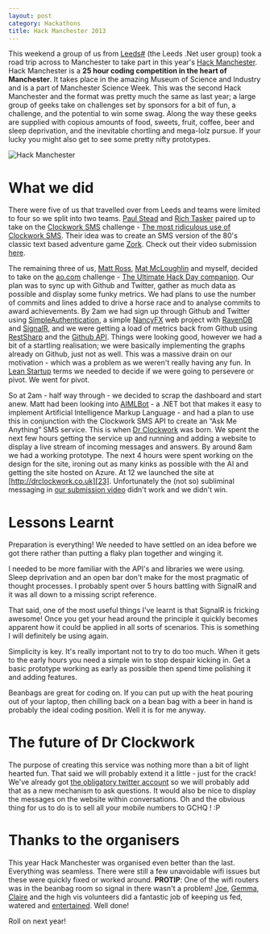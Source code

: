 ```yaml
---
layout: post
category: Hackathons
title: Hack Manchester 2013
---
```


This weekend a group of us from [Leeds#][1] (the Leeds .Net user group) took a road trip across to Manchester to take part in this year's [Hack Manchester][2]. Hack Manchester is a **25 hour coding competition in the heart of Manchester**. It takes place in the amazing Museum of Science and Industry and is a part of Manchester Science Week. This was the second Hack Manchester and the format was pretty much the same as last year; a large group of geeks take on challenges set by sponsors for a bit of fun, a challenge, and the potential to win some swag. Along the way these geeks are supplied with copious amounts of food, sweets, fruit, coffee, beer and sleep deprivation, and the inevitable chortling and mega-lolz pursue. If your lucky you might also get to see some pretty nifty prototypes.

![Hack Manchester][3]

<!--excerpt-->

What we did
========

There were five of us that travelled over from Leeds and teams were limited to four so we split into two teams. [Paul Stead][4] and [Rich Tasker][5] paired up to take on the [Clockwork SMS][6] challenge - [The most ridiculous use of Clockwork SMS][7]. Their idea was to create an SMS version of the 80's classic text based adventure game [Zork][8]. Check out their video submission [here][9].

The remaining three of us, [Matt Ross][10], [Mat McLoughlin][11] and myself, decided to take on the [ao.com][12] challenge - [The Ultimate Hack Day companion][13]. Our plan was to sync up with Github and Twitter, gather as much data as possible and display some funky metrics. We had plans to use the number of commits and lines added to drive a horse race and to analyse commits to award achievements. By 2am we had sign up through Github and Twitter using [SimpleAuthentication][14], a simple [NancyFX][15] web project with [RavenDB][16] and [SignalR,][17] and we were getting a load of metrics back from Github using [RestSharp][18] and the [Github API][19]. Things were looking good, however we had a bit of a startling realisation; we were basically implementing the graphs already on Github, just not as well. This was a massive drain on our motivation - which was a problem as we weren't really having any fun. In [Lean Startup][20] terms we needed to decide if we were going to persevere or pivot. We went for pivot.

So at 2am - half way through - we decided to scrap the dashboard and start anew. Matt had been looking into [AIMLBot][21] - a .NET bot that makes it easy to implement Artificial Intelligence Markup Language - and had a plan to use this in conjunction with the Clockwork SMS API to create an “Ask Me Anything” SMS service. This is when [Dr Clockwork][22] was born. We spent the next few hours getting the service up and running and adding a website to display a live stream of incoming messages and answers. By around 8am we had a working prototype. The next 4 hours were spent working on the design for the site, ironing out as many kinks as possible with the AI and getting the site hosted on Azure. At 12 we launched the site at [http://drclockwork.co.uk][23]. Unfortunately the (not so) subliminal messaging in [our submission video][24] didn't work and we didn't win.

Lessons Learnt
==========

Preparation is everything! We needed to have settled on an idea before we got there rather than putting a flaky plan together and winging it.

I needed to be more familiar with the API's and libraries we were using. Sleep deprivation and an open bar don't make for the most pragmatic of thought processes. I probably spent over 5 hours battling with SignalR and it was all down to a missing script reference.

That said, one of the most useful things I've learnt is that SignalR is fricking awesome! Once you get your head around the principle it quickly becomes apparent how it could be applied in all sorts of scenarios. This is something I will definitely be using again.

Simplicity is key. It's really important not to try to do too much. When it gets to the early hours you need a simple win to stop despair kicking in. Get a basic prototype working as early as possible then spend time polishing it and adding features.

Beanbags are great for coding on. If you can put up with the heat pouring out of your laptop, then chilling back on a bean bag with a beer in hand is probably the ideal coding position. Well it is for me anyway.

The future of Dr Clockwork
=================

The purpose of creating this service was nothing more than a bit of light hearted fun. That said we will probably extend it a little - just for the crack! We've already got [the obligatory twitter account][25] so we will probably add that as a new mechanism to ask questions. It would also be nice to display the messages on the website within conversations. Oh and the obvious thing for us to do is to sell all your mobile numbers to GCHQ ! :P

Thanks to the organisers
================

This year Hack Manchester was organised even better than the last. Everything was seamless. There were still a few unavoidable wifi issues but these were quickly fixed or worked around. **PROTIP**: One of the wifi routers was in the beanbag room so signal in there wasn't a problem! [Joe][27], [Gemma][28], [Claire][29] and the high vis volunteers did a fantastic job of keeping us fed, watered and [entertained][30]. Well done!

Roll on next year!

   [1]: http://leeds-sharp.org/
   [2]: http://www.hackmanchester.com/
   [3]: /../images/hackManchester.png
   [4]: https://twitter.com/pauljstead
   [5]: https://twitter.com/ritasker
   [6]: http://www.clockworksms.com/
   [7]: http://www.clockworksms.com/blog/hack-manchester-challenge/
   [8]: http://en.wikipedia.org/wiki/Zork
   [9]: http://www.youtube.com/watch?v=DZ3WE2z_HXs&amp;feature=youtu.be
   [10]: https://twitter.com/autonomatt
   [11]: https://twitter.com/mat_mcloughlin
   [12]: http://ao.com/
   [13]: http://blog.hackmanchester.com/post/63387766561/challenge-from-ao-com
   [14]: https://github.com/SimpleAuthentication/SimpleAuthentication
   [15]: http://nancyfx.org/
   [16]: http://ravendb.net/
   [17]: http://signalr.net/
   [18]: http://restsharp.org/
   [19]: http://developer.github.com/v3/
   [20]: http://en.wikipedia.org/wiki/Lean_Startup
   [21]: http://aimlbot.sourceforge.net/
   [22]: /../images/dr-clockwork-logo-2.png
   [23]: http://drclockwork.co.uk/
   [24]: https://vimeo.com/77905665
   [25]: https://twitter.com/dr_clockwork (Dr Clockwork)
   [26]: /../images/smilies/icon_razz.gif
   [27]: https://twitter.com/theallseeingpie
   [28]: https://twitter.com/ruby_gem
   [29]: https://twitter.com/squarejazz
   [30]: http://www.youtube.com/watch?v=ZDOmm9d6V9A
  